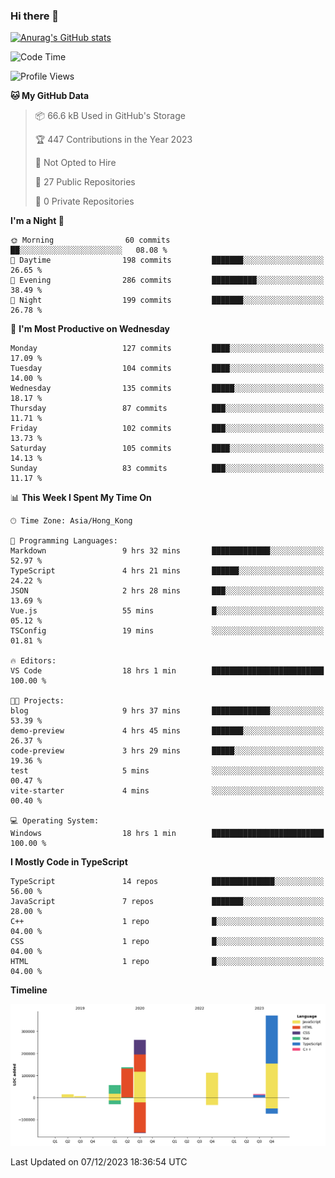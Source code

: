 ### Hi there 👋

<!--
**welives/welives** is a ✨ _special_ ✨ repository because its `README.md` (this file) appears on your GitHub profile.

Here are some ideas to get you started:

- 🔭 I’m currently working on ...
- 🌱 I’m currently learning ...
- 👯 I’m looking to collaborate on ...
- 🤔 I’m looking for help with ...
- 💬 Ask me about ...
- 📫 How to reach me: ...
- 😄 Pronouns: ...
- ⚡ Fun fact: ...
-->

[![Anurag's GitHub stats](https://github-readme-stats.vercel.app/api?username=welives)](https://github.com/anuraghazra/github-readme-stats)

<!--START_SECTION:waka-->
![Code Time](http://img.shields.io/badge/Code%20Time-104%20hrs%203%20mins-blue)

![Profile Views](http://img.shields.io/badge/Profile%20Views-0-blue)

**🐱 My GitHub Data** 

> 📦 66.6 kB Used in GitHub's Storage 
 > 
> 🏆 447 Contributions in the Year 2023
 > 
> 🚫 Not Opted to Hire
 > 
> 📜 27 Public Repositories 
 > 
> 🔑 0 Private Repositories 
 > 
**I'm a Night 🦉** 

```text
🌞 Morning                60 commits          ██░░░░░░░░░░░░░░░░░░░░░░░   08.08 % 
🌆 Daytime                198 commits         ███████░░░░░░░░░░░░░░░░░░   26.65 % 
🌃 Evening                286 commits         ██████████░░░░░░░░░░░░░░░   38.49 % 
🌙 Night                  199 commits         ███████░░░░░░░░░░░░░░░░░░   26.78 % 
```
📅 **I'm Most Productive on Wednesday** 

```text
Monday                   127 commits         ████░░░░░░░░░░░░░░░░░░░░░   17.09 % 
Tuesday                  104 commits         ████░░░░░░░░░░░░░░░░░░░░░   14.00 % 
Wednesday                135 commits         █████░░░░░░░░░░░░░░░░░░░░   18.17 % 
Thursday                 87 commits          ███░░░░░░░░░░░░░░░░░░░░░░   11.71 % 
Friday                   102 commits         ███░░░░░░░░░░░░░░░░░░░░░░   13.73 % 
Saturday                 105 commits         ████░░░░░░░░░░░░░░░░░░░░░   14.13 % 
Sunday                   83 commits          ███░░░░░░░░░░░░░░░░░░░░░░   11.17 % 
```


📊 **This Week I Spent My Time On** 

```text
🕑︎ Time Zone: Asia/Hong_Kong

💬 Programming Languages: 
Markdown                 9 hrs 32 mins       █████████████░░░░░░░░░░░░   52.97 % 
TypeScript               4 hrs 21 mins       ██████░░░░░░░░░░░░░░░░░░░   24.22 % 
JSON                     2 hrs 28 mins       ███░░░░░░░░░░░░░░░░░░░░░░   13.69 % 
Vue.js                   55 mins             █░░░░░░░░░░░░░░░░░░░░░░░░   05.12 % 
TSConfig                 19 mins             ░░░░░░░░░░░░░░░░░░░░░░░░░   01.81 % 

🔥 Editors: 
VS Code                  18 hrs 1 min        █████████████████████████   100.00 % 

🐱‍💻 Projects: 
blog                     9 hrs 37 mins       █████████████░░░░░░░░░░░░   53.39 % 
demo-preview             4 hrs 45 mins       ███████░░░░░░░░░░░░░░░░░░   26.37 % 
code-preview             3 hrs 29 mins       █████░░░░░░░░░░░░░░░░░░░░   19.36 % 
test                     5 mins              ░░░░░░░░░░░░░░░░░░░░░░░░░   00.47 % 
vite-starter             4 mins              ░░░░░░░░░░░░░░░░░░░░░░░░░   00.40 % 

💻 Operating System: 
Windows                  18 hrs 1 min        █████████████████████████   100.00 % 
```

**I Mostly Code in TypeScript** 

```text
TypeScript               14 repos            ██████████████░░░░░░░░░░░   56.00 % 
JavaScript               7 repos             ███████░░░░░░░░░░░░░░░░░░   28.00 % 
C++                      1 repo              █░░░░░░░░░░░░░░░░░░░░░░░░   04.00 % 
CSS                      1 repo              █░░░░░░░░░░░░░░░░░░░░░░░░   04.00 % 
HTML                     1 repo              █░░░░░░░░░░░░░░░░░░░░░░░░   04.00 % 
```



**Timeline**

![Lines of Code chart](https://raw.githubusercontent.com/welives/welives/main/assets/bar_graph.png)


 Last Updated on 07/12/2023 18:36:54 UTC
<!--END_SECTION:waka-->
